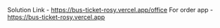 Solution Link - https://bus-ticket-rosy.vercel.app/office
For order app - https://bus-ticket-rosy.vercel.app
  
